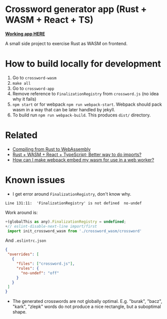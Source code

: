 # Crossword generator app (Rust + WASM + React + TS)

[**Working app HERE**](https://jakub-m.github.io/crossword)

A small side project to exercise Rust as WASM on frontend.

# How to build locally for development

1. Go to `crossword-wasm`
2. `make all`
3. Go to `crossword-app`
4. Remove reference to `FinalizationRegistry` from `crossword.js` (no idea why it fails)
5. `npm start` or for webpack `npm run webpack-start`. Webpack should pack wasm in a way that can be later handled by
   jekyll.
6. To build run `npm run webpack-build`. This produces `dist/` directory.

# Related

- [Compiling from Rust to WebAssembly](https://developer.mozilla.org/en-US/docs/WebAssembly/Guides/Rust_to_Wasm)
- [Rust + WASM + React + TypeScript; Better way to do imports?](https://www.reddit.com/r/rust/comments/ug332s/rust_wasm_react_typescript_better_way_to_do/)
- [How can I make webpack embed my wasm for use in a web worker?](https://stackoverflow.com/questions/70420273/how-can-i-make-webpack-embed-my-wasm-for-use-in-a-web-worker)

# Known issues
- I get error around `FinalizationRegistry`, don't know why. 

```
Line 131:11:  'FinalizationRegistry' is not defined  no-undef
```

Work around is:

```js
+(globalThis as any).FinalizationRegistry = undefined;
+// eslint-disable-next-line import/first
 import init_crossword_wasm from './crossword_wasm/crossword'
 ```

And `.eslintrc.json`

 ```json
 {
  "overrides": [
    {
      "files": ["crossword.js"],
      "rules": {
        "no-undef": "off"
      }
    }
  ]
}
 ```

- The generated crosswords are not globally optimal. E.g. "burak", "bacz", "kark", "zlepk" words do not produce a nice rectangle, but a suboptimal shape.
